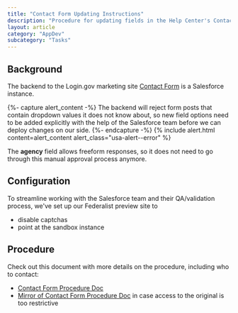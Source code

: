 ```yaml
---
title: "Contact Form Updating Instructions"
description: "Procedure for updating fields in the Help Center's Contact Form"
layout: article
category: "AppDev"
subcategory: "Tasks"
---
```


## Background

The backend to the Login.gov marketing site [Contact Form](https://login.gov/contact/) is
a Salesforce instance.

{%- capture alert_content -%}
The backend will reject form posts that contain dropdown values it does not know about,
so new field options need to be added explicitly with the help of the Salesforce team
before we can deploy changes on our side.
{%- endcapture -%}
{% include alert.html content=alert_content alert_class="usa-alert--error" %}

The **agency** field allows freeform responses, so it does not need to go through this
manual approval process anymore.

## Configuration

To streamline working with the Salesforce team and their QA/validation process,
we've set up our Federalist preview site to

- disable captchas
- point at the sandbox instance

## Procedure

Check out this document with more details on the procedure, including who to contact:

- [Contact Form Procedure Doc][procedure]
- [Mirror of Contact Form Procedure Doc][procedure-mirror] in case access to the original
  is too restrictive

[procedure]: https://docs.google.com/document/d/1mMbDFzbzVKn1A1W87XFHakr-oz1-WKxBPQ3cT9VbEH4/edit
[procedure-mirror]: https://docs.google.com/document/d/1hQN8Az_ibSNf_c-iMR2RhRSZzz-RQtk6mZJW00-Cd2c/edit
